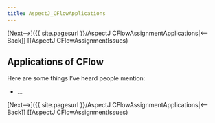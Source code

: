 ```yaml
---
title: AspectJ_CFlowApplications
---
```

[Next-->]({{ site.pagesurl }}/AspectJ CFlowAssignmentApplications|<--Back]] [[AspectJ CFlowAssignmentIssues)

## Applications of CFlow
Here are some things I’ve heard people mention:
* …

[Next-->]({{ site.pagesurl }}/AspectJ CFlowAssignmentApplications|<--Back]] [[AspectJ CFlowAssignmentIssues)